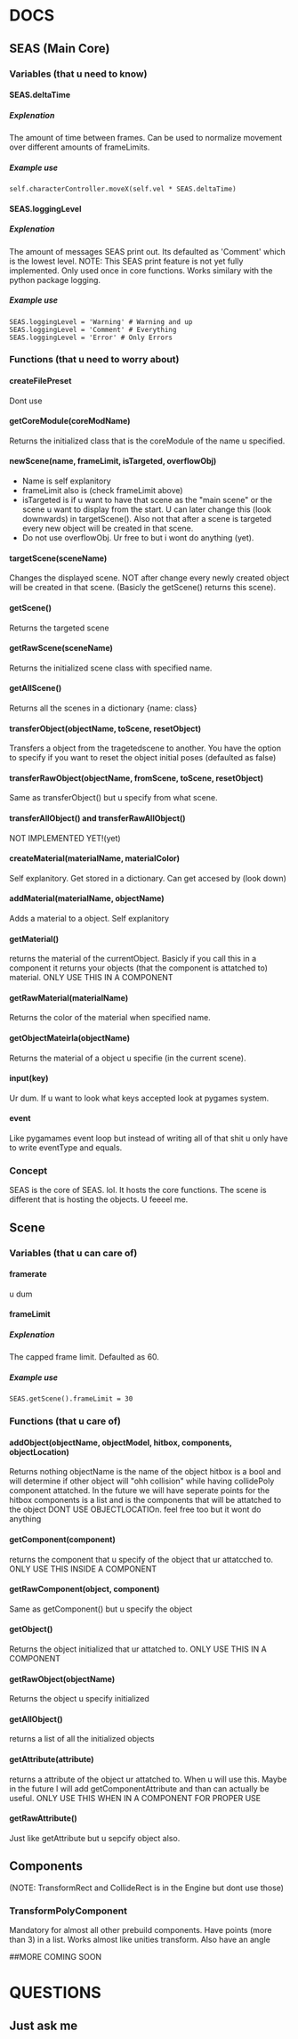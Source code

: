 # DOCS
## SEAS (Main Core)
### Variables (that u need to know)


#### SEAS.deltaTime
##### Explenation
The amount of time between frames. Can be used to normalize movement over different amounts of frameLimits.
##### Example use
    self.characterController.moveX(self.vel * SEAS.deltaTime)

#### SEAS.loggingLevel
##### Explenation
The amount of messages SEAS print out. Its defaulted as 'Comment' which is the lowest level. NOTE: This SEAS print feature 
is not yet fully implemented. Only used once in core functions. Works similary with the python package logging.
##### Example use
    SEAS.loggingLevel = 'Warning' # Warning and up
    SEAS.loggingLevel = 'Comment' # Everything
    SEAS.loggingLevel = 'Error' # Only Errors

### Functions (that u need to worry about)
#### createFilePreset
Dont use

#### getCoreModule(coreModName)
Returns the initialized class that is the coreModule of the name u specified.


#### newScene(name, frameLimit, isTargeted, overflowObj)
* Name is self explanitory
* frameLimit also is (check frameLimit above)
* isTargeted is if u want to have that scene as the "main scene" or the scene u want to display from the start. U can later change
this (look downwards) in targetScene(). Also not that after a scene is targeted every new object will be created in that scene.
* Do not use overflowObj. Ur free to but i wont do anything (yet).

#### targetScene(sceneName)
Changes the displayed scene. NOT after change every newly created object will be created in that scene. (Basicly the getScene() 
returns this scene).

#### getScene()
Returns the targeted scene

#### getRawScene(sceneName)
Returns the initialized scene class with specified name.

#### getAllScene()
Returns all the scenes in a dictionary {name: class}

#### transferObject(objectName, toScene, resetObject)
Transfers a object from the tragetedscene to another. You have the option to specify if you want to reset the object initial poses
(defaulted as false)

#### transferRawObject(objectName, fromScene, toScene, resetObject)
Same as transferObject() but u specify from what scene.

#### transferAllObject() and transferRawAllObject()
NOT IMPLEMENTED YET!(yet)

#### createMaterial(materialName, materialColor)
Self explanitory. Get stored in a dictionary. Can get accesed by (look down)

#### addMaterial(materialName, objectName)
Adds a material to a object. Self explanitory

#### getMaterial()
returns the material of the currentObject. Basicly if you call this in a component it returns your objects 
(that the component is attatched to) material. ONLY USE THIS IN A COMPONENT

#### getRawMaterial(materialName)
Returns the color of the material when specified name.

#### getObjectMateirla(objectName)
Returns the material of a object u specifie (in the current scene).

#### input(key)
Ur dum. If u want to look what keys accepted look at pygames system.

#### event
Like pygamames event loop but instead of writing all of that shit u only have to write eventType and equals.

### Concept
SEAS is the core of SEAS. lol. It hosts the core functions. The scene is different that is hosting the objects. U feeeel me.

## Scene
### Variables (that u can care of)
#### framerate
u dum

#### frameLimit
##### Explenation
 The capped frame limit. Defaulted as 60.
##### Example use
    SEAS.getScene().frameLimit = 30

### Functions (that u care of)
#### addObject(objectName, objectModel, hitbox, components, objectLocation)
Returns nothing
objectName is the name of the object
hitbox is a bool and will determine if other object will "ohh collision" while having collidePoly component attatched. In the future 
we will have seperate points for the hitbox
components is a list and is the components that will be attatched to the object
DONT USE OBJECTLOCATIOn. feel free too but it wont do anything

#### getComponent(component)
returns the component that u specify of the object that ur attatcched to. ONLY USE THIS INSIDE A COMPONENT

#### getRawComponent(object, component)
Same as getComponent() but u specify the object

#### getObject()
Returns the object initialized that ur attatched to. ONLY USE THIS IN A COMPONENT

#### getRawObject(objectName)
Returns the object u specify initialized

#### getAllObject()
returns a list of all the initialized objects

#### getAttribute(attribute)
returns a attribute of the object ur attatched to. When u will use this. Maybe in the future I will add getComponentAttribute and than can actually
be useful. ONLY USE THIS WHEN IN A COMPONENT FOR PROPER USE

#### getRawAttribute()
Just like getAttribute but u sepcify object also.

## Components
(NOTE: TransformRect and CollideRect is in the Engine but dont use those)
### TransformPolyComponent
Mandatory for almost all other prebuild components. Have points (more than 3) in a list. Works almost like unities transform. Also have an angle


##MORE COMING SOON


# QUESTIONS
## Just ask me
